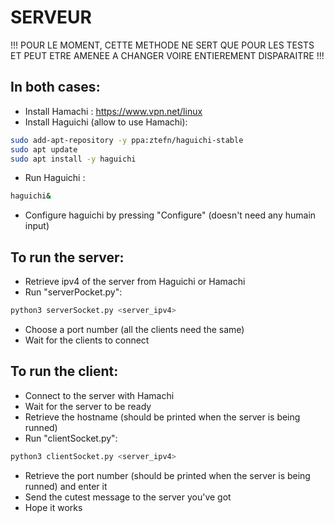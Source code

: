 # SERVEUR

!!! POUR LE MOMENT, CETTE METHODE NE SERT QUE POUR LES TESTS ET PEUT ETRE AMENEE A CHANGER VOIRE ENTIEREMENT DISPARAITRE !!!

In both cases:
  -
  - Install Hamachi : https://www.vpn.net/linux
  - Install Haguichi (allow to use Hamachi):  
  ```sh 
  sudo add-apt-repository -y ppa:ztefn/haguichi-stable
  sudo apt update
  sudo apt install -y haguichi
  ```
  - Run Haguichi :
  ```sh
  haguichi&
  ```
  - Configure haguichi by pressing "Configure" (doesn't need any humain input)

  To run the server:
  -
  - Retrieve ipv4 of the server from Haguichi or Hamachi
  - Run "serverPocket.py":
  ```sh
  python3 serverSocket.py <server_ipv4>
  ```
  - Choose a port number (all the clients need the same)
  - Wait for the clients to connect

To run the client:
   -
   - Connect to the server with Hamachi
   - Wait for the server to be ready
   - Retrieve the hostname (should be printed when the server is being runned)
   - Run "clientSocket.py":
   ```sh
  python3 clientSocket.py <server_ipv4>
  ```
   - Retrieve the port number (should be printed when the server is being runned) and enter it
   - Send the cutest message to the server you've got
   - Hope it works
